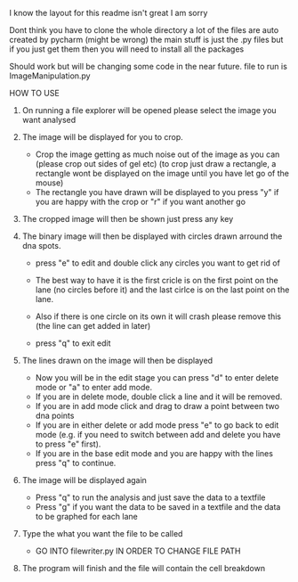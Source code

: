 I know the layout for this readme isn't great I am sorry

Dont think you have to clone the whole directory a lot of the files are auto created by pycharm (might be wrong) the main stuff is just the .py files but if you just get them then you will need to install all the packages

Should work but will be changing some code in the near future.
file to run is ImageManipulation.py

HOW TO USE

1. On running a file explorer will be opened please select the image you want analysed 

2. The image will be displayed for you to crop.
   - Crop the image getting as much noise out of the image as you can (please crop out sides of gel etc) (to crop just draw a rectangle,
    a rectangle wont be displayed on the image until you have let go of the mouse)
   - The rectangle you have drawn will be displayed to you press "y" if you are happy with the crop or "r" if you want another go
  
3. The cropped image will then be shown just press any key

4. The binary image will then be displayed with circles drawn arround the dna spots.

    - press "e" to edit and double click any circles you want to get rid of
  
    - The best way to have it is the first cricle is on the first point on the lane (no circles before it) and the last cirlce is on the 
   last point on the lane.
      
    - Also if there is one circle on its own it will crash please remove this (the line can get added in later)
    - press "q" to exit edit
  
5. The lines drawn on the image will then be displayed
    
    - Now you will be in the edit stage you can press "d" to enter delete mode or "a" to enter add mode.
    - If you are in delete mode, double click a line and it will be removed.
    - If you are in add mode click and drag to draw a point between two dna points
    - If you are in either delete or add mode press "e" to go back to edit mode (e.g. if you need to switch between add and delete you have to press "e" first).
    - If you are in the base edit mode and you are happy with the lines press "q" to continue.
  
6. The image will be displayed again 
    
    - Press "q" to run the analysis and just save the data to a textfile
    - Press "g" if you want the data to be saved in a textfile and the data to be graphed for each lane

7. Type the what you want the file to be called

    - GO INTO filewriter.py IN ORDER TO CHANGE FILE PATH 

8. The program will finish and the file will contain the cell breakdown
  
